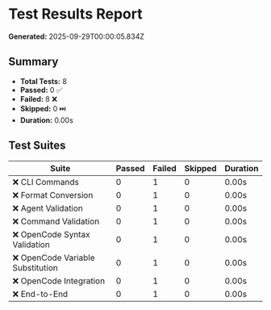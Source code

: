 # Test Results Report

**Generated:** 2025-09-29T00:00:05.834Z

## Summary

- **Total Tests:** 8
- **Passed:** 0 ✅
- **Failed:** 8 ❌
- **Skipped:** 0 ⏭️
- **Duration:** 0.00s

## Test Suites

| Suite | Passed | Failed | Skipped | Duration |
|-------|--------|--------|---------|----------|
| ❌ CLI Commands | 0 | 1 | 0 | 0.00s |
| ❌ Format Conversion | 0 | 1 | 0 | 0.00s |
| ❌ Agent Validation | 0 | 1 | 0 | 0.00s |
| ❌ Command Validation | 0 | 1 | 0 | 0.00s |
| ❌ OpenCode Syntax Validation | 0 | 1 | 0 | 0.00s |
| ❌ OpenCode Variable Substitution | 0 | 1 | 0 | 0.00s |
| ❌ OpenCode Integration | 0 | 1 | 0 | 0.00s |
| ❌ End-to-End | 0 | 1 | 0 | 0.00s |
